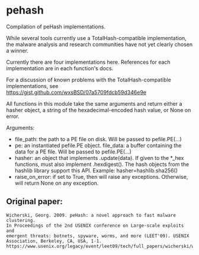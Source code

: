 # pehash
Compilation of peHash implementations.

While several tools currently use a TotalHash-compatible implementation,
the malware analysis and research communities have not yet clearly chosen
a winner.

Currently there are four implementations here.  References for each
implementation are in each function's docs.

For a discussion of known problems with the TotalHash-compatible
implementations, see https://gist.github.com/wxsBSD/07a5709fdcb59d346e9e

All functions in this module take the same arguments and return either
a hasher object, a string of the hexadecimal-encoded hash value, or
None on error.

Arguments:

* file\_path: the path to a PE file on disk.  Will be passed to
  pefile.PE(...)
* pe: an instantiated pefile.PE object.
  file\_data: a buffer containing the data for a PE file.  Will be
  passed to pefile.PE(...)
* hasher: an object that implements .update(data).  If given to the
        *_hex functions, must also implement .hexdigest().  The hash
        objects from the hashlib library support this API.
        Example:  hasher=hashlib.sha256()
* raise\_on\_error: if set to True, then will raise any exceptions.
  Otherwise, will return None on any exception.

## Original paper:
    Wicherski, Georg. 2009. peHash: a novel approach to fast malware clustering.
    In Proceedings of the 2nd USENIX conference on Large-scale exploits and
    emergent threats: botnets, spyware, worms, and more (LEET'09). USENIX
    Association, Berkeley, CA, USA, 1-1.
    https://www.usenix.org/legacy/event/leet09/tech/full_papers/wicherski/wicherski.pdf
